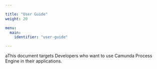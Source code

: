 ```yaml
---

title: "User Guide"
weight: 20

menu:
  main:
    identifier: "user-guide"

---
```


aThis document targets Developers who want to use Camunda Process Engine in their applications.
